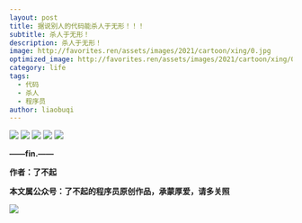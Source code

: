 ```yaml
---
layout: post
title: 据说别人的代码能杀人于无形！！！
subtitle: 杀人于无形！
description: 杀人于无形！
image: http://favorites.ren/assets/images/2021/cartoon/xing/0.jpg
optimized_image: http://favorites.ren/assets/images/2021/cartoon/xing/0.jpg
category: life
tags:
  - 代码
  - 杀人
  - 程序员
author: liaobuqi
---
```




![](http://favorites.ren/assets/images/2021/cartoon/bianbie/640.jpeg)
![](http://favorites.ren/assets/images/2021/cartoon/xing/640.jpeg)
![](http://favorites.ren/assets/images/2021/cartoon/xing/640-1.jpeg)
![](http://favorites.ren/assets/images/2021/cartoon/xing/640-2.jpeg)
![](http://favorites.ren/assets/images/2021/cartoon/xing/640-3.jpeg)

**——fin.——**

**作者：了不起**

**本文属公众号：了不起的程序员原创作品，承蒙厚爱，请多关照**

![](http://favorites.ren/assets/images/2021/cartoon/moyu/640-3.jpeg)

